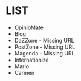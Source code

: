 # LIST

- OpinioMate
- Blog
- DaZZone - Missing URL
- PostZone - Missing URL
- Magenda - Missing URL
- Internationize
- Mario
- Carmen
